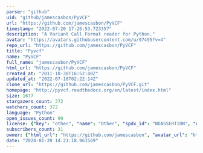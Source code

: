 ```yaml
---
parser: "github"
uid: "github/jamescasbon/PyVCF"
url: "https://github.com/jamescasbon/PyVCF"
timestamp: "2022-07-20 17:26:53.723357"
description: "A Variant Call Format reader for Python."
avatar: "https://avatars.githubusercontent.com/u/97495?v=4"
repo_url: "https://github.com/jamescasbon/PyVCF"
title: "Pyvcf"
name: "PyVCF"
full_name: "jamescasbon/PyVCF"
html_url: "https://github.com/jamescasbon/PyVCF"
created_at: "2011-10-30T16:52:40Z"
updated_at: "2022-07-18T02:22:14Z"
clone_url: "https://github.com/jamescasbon/PyVCF.git"
homepage: "http://pyvcf.readthedocs.org/en/latest/index.html"
size: 1677
stargazers_count: 372
watchers_count: 372
language: "Python"
open_issues_count: 99
license: {"key": "other", "name": "Other", "spdx_id": "NOASSERTION", "url": null, "node_id": "MDc6TGljZW5zZTA="}
subscribers_count: 31
owner: {"html_url": "https://github.com/jamescasbon", "avatar_url": "https://avatars.githubusercontent.com/u/97495?v=4", "login": "jamescasbon", "type": "User"}
date: "2024-01-20 14:21:18.961569"
---
```

